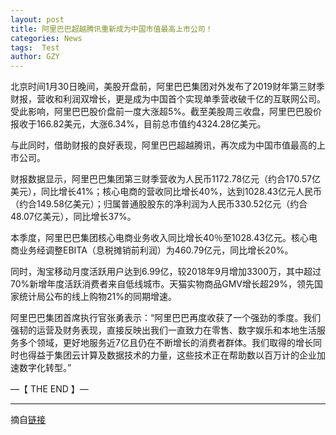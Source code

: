 ```yaml
---
layout: post
title: 阿里巴巴超越腾讯重新成为中国市值最高上市公司！
categories: News
tags:  Test
author: GZY
---
```


北京时间1月30日晚间，美股开盘前，阿里巴巴集团对外发布了2019财年第三财季财报，营收和利润双增长，更是成为中国首个实现单季营收破千亿的互联网公司。受此影响，阿里巴巴股价盘前一度大涨超5%。截至美股周三收盘，阿里巴巴股价报收于166.82美元，大涨6.34%，目前总市值约4324.28亿美元。

与此同时，借助财报的良好表现，阿里巴巴超越腾讯，再次成为中国市值最高的上市公司。

财报数据显示，阿里巴巴集团第三财季营收为人民币1172.78亿元（约合170.57亿美元），同比增长41%；核心电商的营收同比增长40%，达到1028.43亿元人民币（约合149.58亿美元）；归属普通股股东的净利润为人民币330.52亿元（约合48.07亿美元），同比增长37%。

本季度，阿里巴巴集团核心电商业务收入同比增长40％至1028.43亿元。核心电商业务经调整EBITA（息税摊销前利润）为460.79亿元，同比增长20%。

同时，淘宝移动月度活跃用户达到6.99亿，较2018年9月增加3300万，其中超过70%新增年度活跃消费者来自低线城市。天猫实物商品GMV增长超29%，领先国家统计局公布的线上购物21%的同期增速。

阿里巴巴集团首席执行官张勇表示：“阿里巴巴再度收获了一个强劲的季度。我们强韧的运营及财务表现，直接反映出我们一直致力在零售、数字娱乐和本地生活服务多个领域，更好地服务近7亿且仍在不断增长的消费者群体。我们取得的增长同时也得益于集团云计算及数据技术的力量，这些技术正在帮助数以百万计的企业加速数字化转型。”

―【 THE END 】―

*****

摘自[链接](http://new.qq.com/omn/20190131/20190131A0E00M.html)